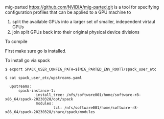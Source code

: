 
mig-parted https://github.com/NVIDIA/mig-parted.git is a tool for specifying configuration profiles that can be applied to a GPU machine to 

 1. split the available GPUs into a larger set of smaller, independent virtaul GPUs
 2. join split GPUs back into their original physical device divisions



To compile

First make sure go is installed.

To install go via spack

  `$ export SPACK_USER_CONFIG_PATH=${MIG_PARTED_ENV_ROOT}/spack_user_etc`
  
  `$ cat spack_user_etc/upstreams.yaml`
  
  ```
    upstreams:
        spack-instance-1:
                install_tree: /nfs/software001/home/software-r8-x86_64/spack-20230328/opt/spack
                modules:
                        tcl: /nfs/software001/home/software-r8-x86_64/spack-20230328/share/spack/modules
  ```
    

```

```
